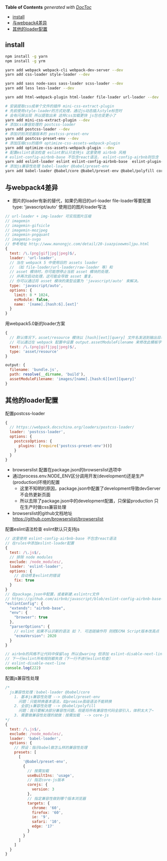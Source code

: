 <!-- START doctoc generated TOC please keep comment here to allow auto update -->
<!-- DON'T EDIT THIS SECTION, INSTEAD RE-RUN doctoc TO UPDATE -->
**Table of Contents**  *generated with [DocToc](https://github.com/thlorenz/doctoc)*

- [install](#install)
- [与webpack4差异](#%E4%B8%8Ewebpack4%E5%B7%AE%E5%BC%82)
- [其他的loader配置](#%E5%85%B6%E4%BB%96%E7%9A%84loader%E9%85%8D%E7%BD%AE)

<!-- END doctoc generated TOC please keep comment here to allow auto update -->

<!--
 * @Author: mrzou
 * @Date: 2021-07-31 20:20:32
 * @LastEditors: mrzou
 * @LastEditTime: 2021-08-01 20:20:06
 * @Description: file content
-->
## install
```bash
npm install -g yarn
npm install -g yrm

yarn add webpack webpack-cli webpack-dev-server --dev
yarn add css-loader style-loader --dev

yarn add sass node-sass sass-loader scss-loader --dev
yarn add less less-loader --dev

yarn add html-webpack-plugin html-loader file-loader url-loader --dev

# 安装提取css成单个文件的插件 mini-css-extract-plugin
# 先前使用style-loader的方式处理，通过js动态插入style标签时 
# 会有闪屏出现 所以提取出来 这样css加载更快 js包也变更小了
yarn add mini-css-extract-plugin --dev
# 添加css兼容处理的 postcss-loader
yarn add postcss-loader --dev
# 添加识别浏览器版本的 postcss-preset-env
yarn add postcss-preset-env --dev
# 添加压缩css的插件 optimize-css-assets-webpack-plugin
yarn add optimize-css-assets-webpack-plugin --dev
# 配置eslint语法检查 eslint默认只支持js 这里使用 airbnb 风格
# eslint-config-airbnb-base 不包含react语法， eslint-config-airbnb则包含
yarn add eslint-loader eslint eslint-config-airbnb-base  eslint-plugin-import --dev
# 添加js兼容性处理 babel-loader @babel/preset-env
yarn add babel-loader @babel/core @babel/preset-env @babel/polyfill core-js --dev
```
## 与webpack4差异
- 图片的loader有新的替代，如果仍用旧的url-loader file-loader等要配置 type: 'javascript/auto'
使用旧的图片loader写法
```js
// url-loader + img-loader 可实现图片压缩
// imagemin
// imagemin-gifsicle
// imagemin-mozjpeg
// imagemin-pngquant
// imagemin-svgo
// 参考地址 http://www.manongjc.com/detail/20-iuazpioewmsljpu.html
{
  test: /\.(png|gif|jpg|jpeg)$/,
  loader: 'url-loader',
  // 当在 webpack 5 中使用旧的 assets loader
  // （如 file-loader/url-loader/raw-loader 等）和
  // asset 模块时，你可能想停止当前 asset 模块的处理，
  // 并再次启动处理，这可能会导致 asset 重复，
  // 你可以通过将 asset 模块的类型设置为 'javascript/auto' 来解决。
  type: 'javascript/auto',
  options: {
    limit: 8 * 1024,
    esModule: false,
    name: '[name].[hash:6].[ext]'
  }
}
```
用webpack5.0新的loader方案
```js
{
  // 默认情况下，asset/resource 模块以 [hash][ext][query] 文件名发送到输出目录。
  // 可以通过在 webpack 配置中设置 output.assetModuleFilename 来修改此模板字符串：
  test: /\.(png|gif|jpg|jpeg)$/,
  type: 'asset/resource'
}

output: {
  filename: 'bundle.js',
  path: resolve(__dirname, 'build'),
  assetModuleFilename: 'images/[name].[hash:6][ext][query]'
}
```

## 其他的loader配置
配置postcss-loader
```js
{
  // https://webpack.docschina.org/loaders/postcss-loader/
  loader: 'postcss-loader',
  options: {
    postcssOptions: {
      plugins: [require('postcss-preset-env')()]
    }
  }
}
```
- browserslist 配置在package.json的browserslist选项中 
- 通过process.env.NODE_ENV区分调用开发(development)还是生产(production)环境的配置
  - 这里不知明的原因，package.json中配置了development导致devServer不会热更新页面
  - 所以去除了package.json中的development配置，只保留production 只在生产时做css兼容处理
- browserslist的github文档地址 https://github.com/browserslist/browserslist

配置eslint语法检查 eslint默认只支持js
```js
// 这里使用 eslint-config-airbnb-base 不包含react语法
// 在rules中添加eslint-loader配置
{
  test: /\.js$/,
  // 排除 node modules
  exclude: /node_modules/,
  loader: 'eslint-loader',
  options: {
    // 自动修复eslint的错误
    fix: true
  }
}
// 在package.json中配置，或者新建.eslintrc文件
// https://github.com/airbnb/javascript/blob/eslint-config-airbnb-base-v14.2.0/packages/eslint-config-airbnb-base/README.md
"eslintConfig": {
  "extends": "airbnb-base",
  "env": {
    "browser": true
  },
  "parserOptions": {
    // eslint 如果不认识新的语法 如 ?. 可选链操作符 则把ECMA Script版本改高点
    "ecmaVersion": 2020
  }
}

// airbnb的风格不让代码中保留log 所以会waring 但添加 eslint-disable-next-line 后 就不做检查了
// 下一行eslint所有规则都失效（下一行不进行eslint检查）
// eslint-disable-next-line
console.log(222) 
```
配置js兼容性处理
```js
/*
  js兼容性处理：babel-loader @babel/core 
    1. 基本js兼容性处理 --> @babel/preset-env
      问题：只能转换基本语法，如promise高级语法不能转换
    2. 全部js兼容性处理 --> @babel/polyfill  
      问题：我只要解决部分兼容性问题，但是将所有兼容性代码全部引入，体积太大了~
    3. 需要做兼容性处理的就做：按需加载  --> core-js
*/  
{
  test: /\.js$/,
  exclude: /node_modules/,
  loader: 'babel-loader',
  options: {
    // 预设：指示babel做怎么样的兼容性处理
    presets: [
      [
        '@babel/preset-env',
        {
          // 按需加载
          useBuiltIns: 'usage',
          // 指定core-js版本
          corejs: {
            version: 3
          },
          // 指定兼容性做到哪个版本浏览器
          targets: {
            chrome: '60',
            firefox: '60',
            ie: '9',
            safari: '10',
            edge: '17'
          }
        }
      ]
    ]
  }
}
```
